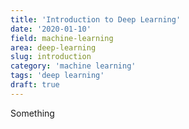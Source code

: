 ```yaml
---
title: 'Introduction to Deep Learning'
date: '2020-01-10'
field: machine-learning
area: deep-learning
slug: introduction
category: 'machine learning'
tags: 'deep learning'
draft: true
---
```


Something
